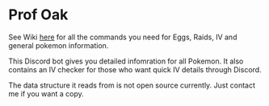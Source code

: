# Prof Oak
See Wiki [here](https://github.com/georgeherby/ProfOak/wiki) for all the commands you need for Eggs, Raids, IV and general pokemon information.


This Discord bot gives you detailed infomration for all Pokemon. It also contains an IV checker for those who want quick IV details through Discord.

The data structure it reads from is not open source currently. Just contact me if you want a copy.
